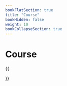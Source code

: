 ```yaml
---
bookFlatSection: true
title: "Course"
bookHidden: false
weight: 10
bookCollapseSection: true
---
```


# Course

{{<section>}}
